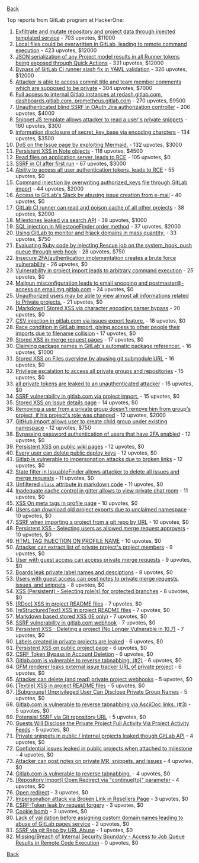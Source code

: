 [Back](../README.md)

Top reports from GitLab program at HackerOne:

1. [Exfiltrate and mutate repository and project data through injected templated service](https://hackerone.com/reports/446585) - 703 upvotes, $11000
2. [Local files could be overwritten in GitLab, leading to remote command execution](https://hackerone.com/reports/587854) - 423 upvotes, $12000
3. [JSON serialization of any Project model results in all Runner tokens being exposed through Quick Actions](https://hackerone.com/reports/509924) - 331 upvotes, $12000
4. [Bypass of GitLab CI runner slash fix in YAML validation](https://hackerone.com/reports/409395) - 326 upvotes, $12000
5. [Attacker is able to access commit title and team member comments which are supposed to be private](https://hackerone.com/reports/502593) - 304 upvotes, $7000
6. [Full access to internal Gitlab instances at redash.gitlab.com, dashboards.gitlab.com, prometheus.gitlab.com](https://hackerone.com/reports/498964) - 270 upvotes, $9500
7. [Unauthenticated blind SSRF in OAuth Jira authorization controller](https://hackerone.com/reports/398799) - 206 upvotes, $4000
8. [Snippet JS template allows attacker to read a user's private snippets](https://hackerone.com/reports/348443) - 160 upvotes, $300
9. [information disclosure of secret_key_base via encoding charcters](https://hackerone.com/reports/460545) - 134 upvotes, $3500
10. [DoS on the Issue page by exploiting Mermaid.](https://hackerone.com/reports/470067) - 132 upvotes, $3000
11. [Persistent XSS in Note objects](https://hackerone.com/reports/508184) - 118 upvotes, $4500
12. [Read files on application server, leads to RCE](https://hackerone.com/reports/178152) - 105 upvotes, $0
13. [SSRF in CI after first run](https://hackerone.com/reports/369451) - 67 upvotes, $3000
14. [Ability to access all user authentication tokens, leads to RCE](https://hackerone.com/reports/158330) - 55 upvotes, $0
15. [Command injection by overwriting authorized_keys file through GitLab import](https://hackerone.com/reports/298873) - 44 upvotes, $2000
16. [Access to GitLab's Slack by abusing issue creation from e-mail](https://hackerone.com/reports/218230) - 40 upvotes, $0
17. [GitLab CI runner can read and poison cache of all other projects](https://hackerone.com/reports/301432) - 38 upvotes, $2000
18. [Milestones leaked via search API](https://hackerone.com/reports/460815) - 38 upvotes, $1000
19. [SQL injection in MilestoneFinder order method](https://hackerone.com/reports/298176) - 37 upvotes, $2000
20. [Using GitLab to monitor and hijack domains in mass quantity.](https://hackerone.com/reports/312118) - 33 upvotes, $750
21. [Evaluating Ruby code by injecting Rescue job on the system_hook_push queue through web hook](https://hackerone.com/reports/299473) - 28 upvotes, $750
22. [Insecure 2FA/authentication implementation creates a brute force vulnerability](https://hackerone.com/reports/149598) - 26 upvotes, $0
23. [Vulnerability in project import leads to arbitrary command execution](https://hackerone.com/reports/378148) - 25 upvotes, $0
24. [Mailgun misconfiguration leads to email snooping and postmaster@-access on email.mg.gitlab.com](https://hackerone.com/reports/174983) - 24 upvotes, $0
25. [Unauthorized users may be able to view almost all informations related to Private projects.](https://hackerone.com/reports/407763) - 21 upvotes, $0
26. [[Markdown] Stored XSS via character encoding parser bypass](https://hackerone.com/reports/270999) - 20 upvotes, $0
27. [CSV injection in gitlab.com via issues export feature.](https://hackerone.com/reports/216243) - 18 upvotes, $0
28. [Race condition in GitLab import, giving access to other people their imports due to filename collision](https://hackerone.com/reports/214028) - 17 upvotes, $0
29. [Stored XSS in merge request pages](https://hackerone.com/reports/409380) - 17 upvotes, $0
30. [Claiming package names in GitLab's automatic package referencer.](https://hackerone.com/reports/462503) - 16 upvotes, $1000
31. [Stored XSS on Files overview by abusing git submodule URL](https://hackerone.com/reports/218872) - 16 upvotes, $0
32. [Privilege escalation to access all private groups and repositories](https://hackerone.com/reports/131210) - 15 upvotes, $0
33. [all private tokens are leaked to an unauthenticated attacker](https://hackerone.com/reports/268794) - 15 upvotes, $0
34. [SSRF vulnerability in gitlab.com via project import.](https://hackerone.com/reports/215105) - 15 upvotes, $0
35. [Stored XSS on Issue details page](https://hackerone.com/reports/384255) - 14 upvotes, $0
36. [Removing a user from a private group doesn't remove him from group's project, if his project's role was changed](https://hackerone.com/reports/310185) - 12 upvotes, $2000
37. [GitHub import allows user to create child group under existing namespace](https://hackerone.com/reports/301137) - 12 upvotes, $750
38. [Bypassing password authentication of users that have 2FA enabled](https://hackerone.com/reports/128085) - 12 upvotes, $0
39. [Persistent XSS on public wiki pages](https://hackerone.com/reports/136333) - 12 upvotes, $0
40. [Every user can delete public deploy keys](https://hackerone.com/reports/195088) - 12 upvotes, $0
41. [Gitlab is vulnerable to impersonation attacks due to broken links](https://hackerone.com/reports/265696) - 12 upvotes, $0
42. [State filter in IssuableFinder allows attacker to delete all issues and merge requests](https://hackerone.com/reports/186194) - 11 upvotes, $0
43. [Unfiltered `class` attribute in markdown code](https://hackerone.com/reports/216453) - 11 upvotes, $0
44. [Inadequate cache control in gitter allows to view private chat room](https://hackerone.com/reports/493791) - 11 upvotes, $0
45. [XSS On meta tags in profile page](https://hackerone.com/reports/159984) - 10 upvotes, $0
46. [Users can download old project exports due to unclaimed namespace](https://hackerone.com/reports/195058) - 10 upvotes, $0
47. [SSRF when importing a project from a git repo by URL](https://hackerone.com/reports/135937) - 10 upvotes, $0
48. [Persistent XSS - Selecting users as allowed merge request approvers](https://hackerone.com/reports/346217) - 10 upvotes, $0
49. [HTML TAG INJECTION ON PROFILE NAME](https://hackerone.com/reports/358001) - 10 upvotes, $0
50. [Attacker can extract list of private project's project members](https://hackerone.com/reports/128051) - 9 upvotes, $0
51. [User with guest access can access private merge requests](https://hackerone.com/reports/195134) - 9 upvotes, $0
52. [Boards leak private label names and desciptions](https://hackerone.com/reports/162147) - 8 upvotes, $0
53. [Users with guest access can post notes to private merge requests, issues, and snippets](https://hackerone.com/reports/195140) - 8 upvotes, $0
54. [XSS (Persistent) - Selecting role(s) for protected branches](https://hackerone.com/reports/346111) - 8 upvotes, $0
55. [[RDoc] XSS in project README files](https://hackerone.com/reports/200693) - 7 upvotes, $0
56. [[reStructuredText] XSS in project README files](https://hackerone.com/reports/205497) - 7 upvotes, $0
57. [Markdown based stored XSS (IE only)](https://hackerone.com/reports/118024) - 7 upvotes, $0
58. [SSRF vulnerability in gitlab.com webhook](https://hackerone.com/reports/301924) - 7 upvotes, $0
59. [Persistent XSS - Deleting a project (No Longer Vulnerable in 10.7)](https://hackerone.com/reports/351554) - 7 upvotes, $0
60. [Labels created in private projects are leaked](https://hackerone.com/reports/132777) - 6 upvotes, $0
61. [Persistent XSS on public project page](https://hackerone.com/reports/129736) - 6 upvotes, $0
62. [CSRF Token Bypass in Account Deletion](https://hackerone.com/reports/182487) - 6 upvotes, $0
63. [Gitlab.com is vulnerable to reverse tabnabbing. (#2)](https://hackerone.com/reports/212629) - 6 upvotes, $0
64. [GFM renderer leaks external issue tracker URL of private project](https://hackerone.com/reports/133717) - 6 upvotes, $0
65. [Attacker can delete (and read) private project webhooks](https://hackerone.com/reports/134292) - 5 upvotes, $0
66. [[Textile] XSS in project README files](https://hackerone.com/reports/205498) - 5 upvotes, $0
67. [[Subgroups] Unprivileged User Can Disclose Private Group Names](https://hackerone.com/reports/215384) - 5 upvotes, $0
68. [Gitlab.com is vulnerable to reverse tabnabbing via AsciiDoc links. (#3)](https://hackerone.com/reports/213114) - 5 upvotes, $0
69. [Potensial SSRF via Git repository URL](https://hackerone.com/reports/359288) - 5 upvotes, $0
70. [Guests Will Disclose the Private Project Full Activity Via Project Activity Feeds](https://hackerone.com/reports/491319) - 5 upvotes, $0
71. [Private snippets in public / internal projects leaked though GitLab API](https://hackerone.com/reports/134305) - 4 upvotes, $0
72. [Confidential issues leaked in public projects when attached to milestone](https://hackerone.com/reports/134300) - 4 upvotes, $0
73. [Attacker can post notes on private MR, snippets, and issues](https://hackerone.com/reports/134299) - 4 upvotes, $0
74. [Gitlab.com is vulnerable to reverse tabnabbing.](https://hackerone.com/reports/211065) - 4 upvotes, $0
75. [[Repository Import] Open Redirect via "continue[to]" parameter](https://hackerone.com/reports/215970) - 4 upvotes, $0
76. [Open redirect](https://hackerone.com/reports/214034) - 3 upvotes, $0
77. [Impersonation attack via Broken Link in Resellers Page](https://hackerone.com/reports/266908) - 3 upvotes, $0
78. [CSRF-Token leak by request forgery](https://hackerone.com/reports/221432) - 3 upvotes, $0
79. [Cookie bomb](https://hackerone.com/reports/221041) - 3 upvotes, $0
80. [Lack of validation before assigning custom domain names leading to abuse of GitLab pages service](https://hackerone.com/reports/296907) - 2 upvotes, $0
81. [SSRF via git Repo by URL Abuse](https://hackerone.com/reports/191216) - 1 upvotes, $0
82. [Missing/Breach of Internal Security Boundary - Access to Job Queue Results in Remote Code Execution](https://hackerone.com/reports/224198) - 0 upvotes, $0


[Back](../README.md)